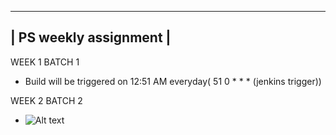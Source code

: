 
 ----------------------
| PS weekly assignment |
 ----------------------
 WEEK 1 BATCH 1
- Build will be triggered on 12:51 AM everyday( 51 0 * * * (jenkins trigger))

WEEK 2 BATCH 2
- ![Alt text](MongoDB_Assignemnt/UML.jpg?raw=true "UML_Diagram_For_DB")
